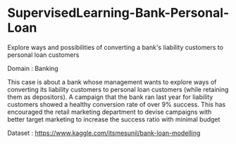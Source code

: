 # SupervisedLearning-Bank-Personal-Loan
Explore ways and possibilities of converting a bank's liability customers to personal loan customers 

Domain : Banking

This case is about a bank whose management wants to explore ways of converting its liability customers to personal loan customers (while retaining them as depositors). A campaign that the bank ran last year for liability customers showed a healthy conversion rate of over 9% success. This has encouraged the retail marketing department to devise campaigns with better target marketing to increase the success ratio with minimal budget

Dataset : https://www.kaggle.com/itsmesunil/bank-loan-modelling
